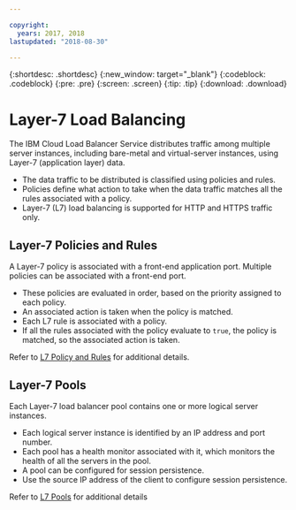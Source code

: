 ```yaml
---

copyright:
  years: 2017, 2018
lastupdated: "2018-08-30"

---
```


{:shortdesc: .shortdesc}
{:new_window: target="_blank"}
{:codeblock: .codeblock}
{:pre: .pre}
{:screen: .screen}
{:tip: .tip}
{:download: .download}

# Layer-7 Load Balancing
The IBM Cloud Load Balancer Service distributes traffic among multiple server instances, including bare-metal and virtual-server instances, using Layer-7 (application layer) data. 

 * The data traffic to be distributed is classified using policies and rules. 
 * Policies define what action to take when the data traffic matches all the rules associated with a policy.
 * Layer-7 (L7) load balancing is supported for HTTP and HTTPS traffic only.

## Layer-7 Policies and Rules 
A Layer-7 policy is associated with a front-end application port. Multiple policies can be associated with a front-end port. 

 * These policies are evaluated in order, based on the priority assigned to each policy. 
 * An associated action is taken when the policy is matched.
 * Each L7 rule is associated with a policy. 
 * If all the rules associated with the policy evaluate to `true`, the policy is matched, so the associated action is taken.

Refer to [L7 Policy and Rules](l7-policy.html) for additional details.

## Layer-7 Pools
Each Layer-7 load balancer pool contains one or more logical server instances. 

 * Each logical server instance is identified by an IP address and port number. 
 * Each pool has a health monitor associated with it, which monitors the health of all the servers in the pool.
 * A pool can be configured for session persistence. 
 * Use the source IP address of the client to configure session persistence.

Refer to [L7 Pools](l7-pool.html) for additional details
